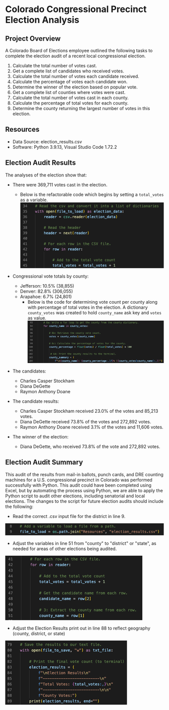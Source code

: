 # Colorado Congressional Precinct Election Analysis

## Project Overview
A Colorado Board of Elections employee outlined the following tasks to complete the election audit of a recent local congressional election.

1. Calculate the total number of votes cast.
2. Get a complete list of candidates who received votes.
3. Calculate the total number of votes each candidate received.
4. Calculate the percentage of votes each candidate won.
5. Determine the winner of the election based on popular vote.
6. Get a complete list of counties where votes were cast.
7. Calculate the total number of votes cast in each county.
8. Calculate the percentage of total votes for each county.
9. Determine the county returning the largest number of votes in this election. 

## Resources
- Data Source: election_results.csv
- Software: Python 3.9.13, Visual Studio Code 1.72.2

## Election Audit Results
The analyses of the election show that:
- There were 369,711 votes cast in the election.
  - Below is the refactorable code which begins by setting a ```total_votes``` as a variable.
![image of code setting total_votes variable](01calculate_total_vote_count.png)


- Congressional vote totals by county:
  - Jefferson: 10.5% (38,855)
  - Denver: 82.8% (306,055)
  - Arapahoe: 6.7% (24,801)
    - Below is the code for determining vote count per county along with percentage of total votes in the election. A dictionary ```county_votes``` was created to hold ```county_name``` ask key and ```votes``` as value. 
![image of code calculating county summary](03calculate_county_summary.png)

- The candidates:
  - Charles Casper Stockham
  - Diana DeGette
  - Raymon Anthony Doane
- The candidate results:
  - Charles Casper Stockham received 23.0% of the votes and 85,213 votes.
  - Diana DeGette received 73.8% of the votes and 272,892 votes.
  - Raymon Anthony Doane received 3.1% of the votes and 11,606 votes.
- The winner of the election:
  - Diana DeGette, who received 73.8% of the vote and 272,892 votes.
  

## Election Audit Summary
  This audit of the results from mail-in ballots, punch cards, and DRE counting machines for a U.S. congressional precinct in Colorado was performed successfully with Python. This audit could have been completed using Excel, but by automating the process using Python, we are able to apply the Python script to audit other elections, including senatorial and local elections. The changes to the script for future election audits should include the following: 
  - Read the correct .csv input file for the district in line 9.

  ![image of code reading .csv file](04load_election_results_csv_file.png)

  - Adjust the variables in line 51 from "county" to "district" or "state", as needed for areas of other elections being audited.

  ![image of code naming county variable](05code_county_variable.png)
  - Adjust the Election Results print out in line 88 to reflect geography (county, district, or state)

  ![image of code printing election_results](06write_results_change_geography.png)
  
